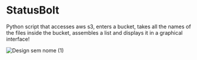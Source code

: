 # StatusBolt
Python script that accesses aws s3, enters a bucket, takes all the names of the files inside the bucket, assembles a list and displays it in a graphical interface!









![Design sem nome (1)](https://user-images.githubusercontent.com/116030785/236908537-0a3ecda3-971e-4aa9-a960-130aed676f97.png)



